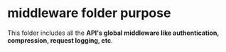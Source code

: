 # middleware folder purpose
This folder includes all the **API's global middleware like authentication, compression, request logging, etc**.